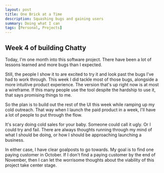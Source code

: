 ```yaml
---
layout: post
title: One Brick at a Time
description: Squashing bugs and gaining users
summary: Doing what I can
tags: [Personal, Projects]
---
```


 <h2> Week 4 of building Chatty </h2>

 Today, I'm one month into this software project. There have been a lot of lessons learned and more bugs than I expected.

 Still, the people I show it to are excited to try it and look past the bugs I've had to work through. This week I did tackle most of those bugs, alongside a more intuitive product experience. The version that's up right now is at most a wireframe. If this many people use the tool despite the hardship to use it, that says promising things to me.

 So the plan is to build out the rest of the UI this week while ramping up my cold outreach. That way when I launch the paid product in a week, I'll have a lot of people to put through the flow.

 It's scary doing cold sales for your baby. Someone could call it ugly. Or I could try and fail. There are always thoughts running through my mind of what I should be doing, or how I should be approaching launching a business.

 In either case, I have clear goalposts to go towards. My goal is to find one paying customer in October. If I don't find a paying customer by the end of November, then I can let the worrisome thoughts about the viability of this project take center stage. 
